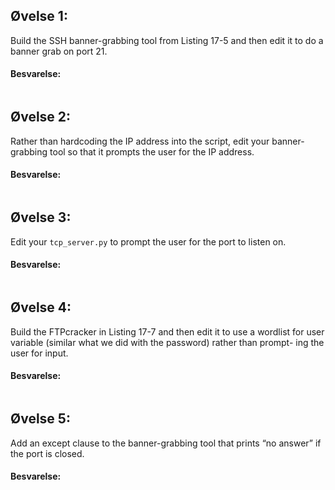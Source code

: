 ## Øvelse 1:
Build the SSH banner-grabbing tool from Listing 17-5 and then edit it to do
a banner grab on port 21.

#### Besvarelse:
   
```shell

```

## Øvelse 2:
Rather than hardcoding the IP address into the script, edit your banner-
grabbing tool so that it prompts the user for the IP address.

#### Besvarelse:
   
```shell

```

## Øvelse 3:
Edit your ```tcp_server.py``` to prompt the user for the port to listen on.

#### Besvarelse:
   
```shell

```

## Øvelse 4:
Build the FTPcracker in Listing 17-7 and then edit it to use a wordlist for
user variable (similar what we did with the password) rather than prompt-
ing the user for input.

#### Besvarelse:
   
```shell

```

## Øvelse 5:
Add an except clause to the banner-grabbing tool that prints “no answer”
if the port is closed.

#### Besvarelse:
   
```shell

```
